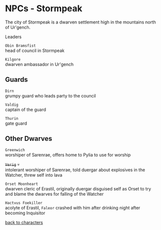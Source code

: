# NPCs - Stormpeak

The city of Stormpeak is a dwarven settlement high in the mountains north of Ur'gench.  

Leaders

`Obin Bramsfist`  
head of council in Stormpeak  

`Kilgore`  
dwarven ambassador in Ur'gench  

## Guards  

`Dirn`  
grumpy guard who leads party to the council  

`Valdig`  
captain of the guard  

`Thurin`  
gate guard  


## Other Dwarves  

`Greenwich`  
worshiper of Sarenrae, offers home to Pylia to use for worship  

~~`Verig`~~ 💀  
intolerant worshiper of Sarenrae, told duergar about explosives in the Watcher, threw self into lava  

`Orset Moonheart`  
dwarven cleric of Erastil, originally duergar disguised self as Orset to try and blame the dwarves for falling of the Watcher  

`Hactvus Foekiller`  
acolyte of Erastil, `Faleor` crashed with him after drinking night after becoming Inquisitor  

[back to characters](/characters/README.md#npcs)  
